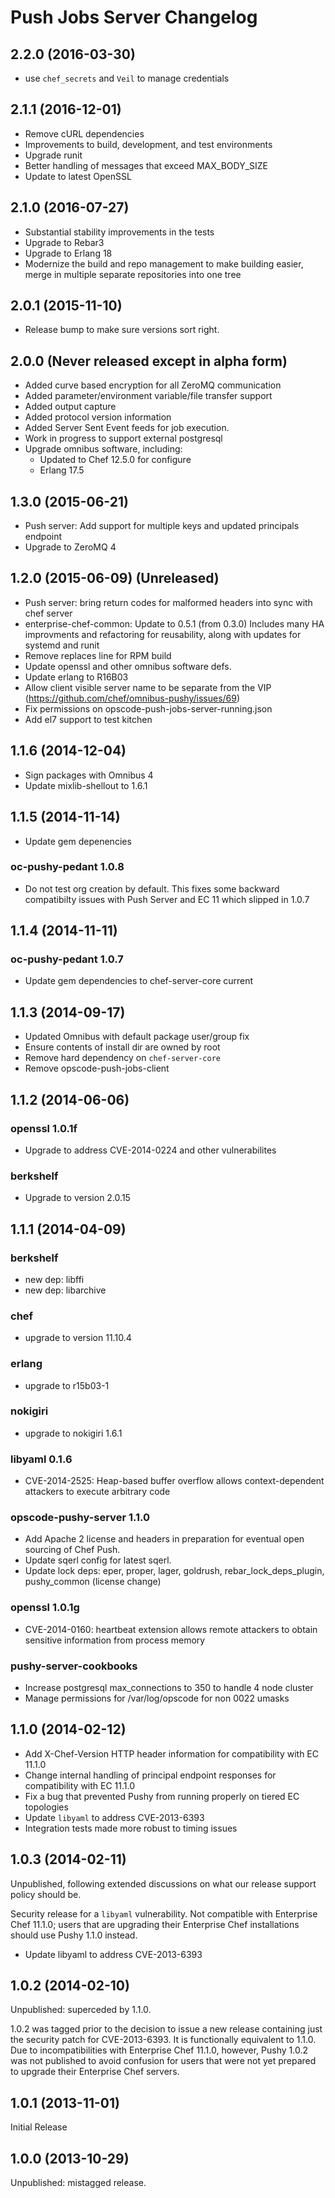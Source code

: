 # Push Jobs Server Changelog

## 2.2.0 (2016-03-30)
* use `chef_secrets` and `Veil` to manage credentials

## 2.1.1 (2016-12-01)
* Remove cURL dependencies
* Improvements to build, development, and test environments
* Upgrade runit
* Better handling of messages that exceed MAX_BODY_SIZE
* Update to latest OpenSSL

## 2.1.0 (2016-07-27)
* Substantial stability improvements in the tests
* Upgrade to Rebar3
* Upgrade to Erlang 18
* Modernize the build and repo management to make building easier,
  merge in multiple separate repositories into one tree

## 2.0.1 (2015-11-10)
* Release bump to make sure versions sort right.

## 2.0.0 (Never released except in alpha form)
* Added curve based encryption for all ZeroMQ communication
* Added parameter/environment variable/file transfer support
* Added output capture
* Added protocol version information
* Added Server Sent Event feeds for job execution.
* Work in progress to support external postgresql
* Upgrade omnibus software, including:
  * Updated to Chef 12.5.0 for configure
  * Erlang 17.5

## 1.3.0 (2015-06-21)
* Push server: Add support for multiple keys and updated principals endpoint
* Upgrade to ZeroMQ 4

## 1.2.0 (2015-06-09) (Unreleased)
* Push server: bring return codes for malformed headers into sync with chef server
* enterprise-chef-common: Update to 0.5.1 (from 0.3.0)
  Includes many HA improvments and refactoring for reusability, along
  with updates for systemd and runit
* Remove replaces line for RPM build
* Update openssl and other omnibus software defs.
* Update erlang to R16B03
* Allow client visible server name to be separate from the VIP
(https://github.com/chef/omnibus-pushy/issues/69)
* Fix permissions on opscode-push-jobs-server-running.json
* Add el7 support to test kitchen

## 1.1.6 (2014-12-04)
* Sign packages with Omnibus 4
* Update mixlib-shellout to 1.6.1

## 1.1.5 (2014-11-14)
* Update gem depenencies

### oc-pushy-pedant 1.0.8
* Do not test org creation by default. This fixes some backward
  compatibilty issues with Push Server and EC 11 which slipped in
  1.0.7

## 1.1.4 (2014-11-11)

### oc-pushy-pedant 1.0.7
* Update gem dependencies to chef-server-core current

## 1.1.3 (2014-09-17)

* Updated Omnibus with default package user/group fix
* Ensure contents of install dir are owned by root
* Remove hard dependency on `chef-server-core`
* Remove opscode-push-jobs-client

## 1.1.2 (2014-06-06)

### openssl 1.0.1f
* Upgrade to address CVE-2014-0224 and other vulnerabilites

### berkshelf
* Upgrade to version 2.0.15

## 1.1.1 (2014-04-09)

### berkshelf
* new dep: libffi
* new dep: libarchive

### chef
* upgrade to version 11.10.4

### erlang
* upgrade to r15b03-1

### nokigiri
* upgrade to nokigiri 1.6.1

### libyaml 0.1.6
* CVE-2014-2525: Heap-based buffer overflow allows context-dependent attackers to execute arbitrary code

### opscode-pushy-server 1.1.0
* Add Apache 2 license and headers in preparation for eventual open sourcing of Chef Push.
* Update sqerl config for latest sqerl.
* Update lock deps: eper, proper, lager, goldrush, rebar_lock_deps_plugin, pushy_common (license change)

### openssl 1.0.1g
* CVE-2014-0160: heartbeat extension allows remote attackers to obtain sensitive information from process memory

### pushy-server-cookbooks
* Increase postgresql max_connections to 350 to handle 4 node cluster
* Manage permissions for /var/log/opscode for non 0022 umasks

## 1.1.0 (2014-02-12)

* Add X-Chef-Version HTTP header information for compatibility with EC 11.1.0
* Change internal handling of principal endpoint responses for compatibility with EC 11.1.0
* Fix a bug that prevented Pushy from running properly on tiered EC topologies
* Update `libyaml` to address CVE-2013-6393
* Integration tests made more robust to timing issues

## 1.0.3 (2014-02-11)

Unpublished, following extended discussions on what our release
support policy should be.

Security release for a `libyaml` vulnerability.  Not compatible with
Enterprise Chef 11.1.0; users that are upgrading their Enterprise Chef
installations should use Pushy 1.1.0 instead.

* Update libyaml to address CVE-2013-6393

## 1.0.2 (2014-02-10)

Unpublished: superceded by 1.1.0.

1.0.2 was tagged prior to the decision to issue a new release
containing just the security patch for CVE-2013-6393.  It is
functionally equivalent to 1.1.0.  Due to incompatibilities with
Enterprise Chef 11.1.0, however, Pushy 1.0.2 was not published to
avoid confusion for users that were not yet prepared to upgrade their
Enterprise Chef servers.

## 1.0.1 (2013-11-01)

Initial Release

## 1.0.0 (2013-10-29)

Unpublished: mistagged release.
